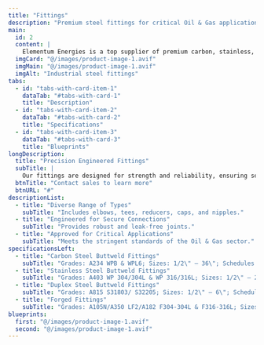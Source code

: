 ```yaml
---
title: "Fittings"
description: "Premium steel fittings for critical Oil & Gas applications."
main:
  id: 2
  content: |
    Elementum Energies is a top supplier of premium carbon, stainless, duplex, and super duplex steel fittings. Our selection includes sizes from 1/2" to 36", available in various material grades and standards. All our materials are approved with major Oil & Gas companies.
  imgCard: "@/images/product-image-1.avif"
  imgMain: "@/images/product-image-1.avif"
  imgAlt: "Industrial steel fittings"
tabs:
  - id: "tabs-with-card-item-1"
    dataTab: "#tabs-with-card-1"
    title: "Description"
  - id: "tabs-with-card-item-2"
    dataTab: "#tabs-with-card-2"
    title: "Specifications"
  - id: "tabs-with-card-item-3"
    dataTab: "#tabs-with-card-3"
    title: "Blueprints"
longDescription:
  title: "Precision Engineered Fittings"
  subTitle: |
    Our fittings are designed for strength and reliability, ensuring seamless and secure connections in every installation.
  btnTitle: "Contact sales to learn more"
  btnURL: "#"
descriptionList:
  - title: "Diverse Range of Types"
    subTitle: "Includes elbows, tees, reducers, caps, and nipples."
  - title: "Engineered for Secure Connections"
    subTitle: "Provides robust and leak-free joints."
  - title: "Approved for Critical Applications"
    subTitle: "Meets the stringent standards of the Oil & Gas sector."
specificationsLeft:
  - title: "Carbon Steel Buttweld Fittings"
    subTitle: "Grades: A234 WPB & WPL6; Sizes: 1/2\" – 36\"; Schedules: SCH. 20 – SCH. XXS"
  - title: "Stainless Steel Buttweld Fittings"
    subTitle: "Grades: A403 WP 304/304L & WP 316/316L; Sizes: 1/2\" – 24\"; Schedules: SCH. 10S – SCH. XXS"
  - title: "Duplex Steel Buttweld Fittings"
    subTitle: "Grades: A815 S31803/ S32205; Sizes: 1/2\" – 6\"; Schedules: SCH. 10S – SCH. 160"
  - title: "Forged Fittings"
    subTitle: "Grades: A105N/A350 LF2/A182 F304-304L & F316-316L; Sizes: 1/2\" – 4\""
blueprints:
  first: "@/images/product-image-1.avif"
  second: "@/images/product-image-1.avif"
---
```

